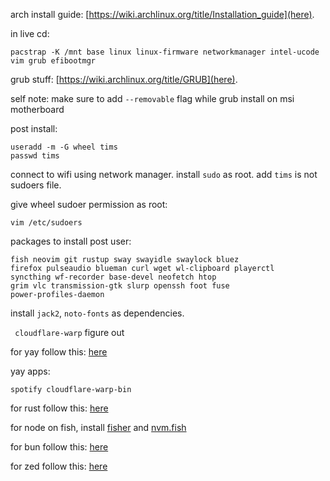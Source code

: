 arch install guide: [https://wiki.archlinux.org/title/Installation_guide](here).

in live cd:
```
pacstrap -K /mnt base linux linux-firmware networkmanager intel-ucode vim grub efibootmgr
```

grub stuff: [https://wiki.archlinux.org/title/GRUB](here).

self note: make sure to add `--removable` flag while grub install on msi motherboard

post install:

```
useradd -m -G wheel tims
passwd tims
```

connect to wifi using network manager. install `sudo` as root. add `tims` is not sudoers file. 

give wheel sudoer permission as root:
```
vim /etc/sudoers
```

packages to install post user:
```
fish neovim git rustup sway swayidle swaylock bluez
firefox pulseaudio blueman curl wget wl-clipboard playerctl
syncthing wf-recorder base-devel neofetch htop
grim vlc transmission-gtk slurp openssh foot fuse
power-profiles-daemon
```

install `jack2`, `noto-fonts` as dependencies.

` cloudflare-warp` figure out

for yay follow this: [here](https://github.com/Jguer/yay)

yay apps:
```
spotify cloudflare-warp-bin
```

for rust follow this: [here](https://wiki.debian.org/Rust)

for node on fish, install [fisher](https://github.com/jorgebucaran/fisher) and [nvm.fish](https://github.com/jorgebucaran/nvm.fish?tab=readme-ov-file)

for bun follow this: [here](https://bun.sh/docs/installation)

for zed follow this: [here](https://zed.dev/docs/getting-started)
